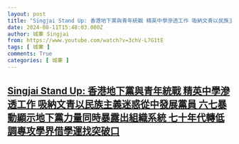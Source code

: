 ```yaml
---
layout: post
title: "Singjai Stand Up: 香港地下黨與青年統戰 精英中學滲透工作 吸納文青以民族主義迷惑從中發展黨員 六七暴動顯示地下黨力量同時暴露出組織系統 七十年代轉低調專攻學界借學運找突破口"
date: 2024-08-11T15:48:03.000Z
author: 城寨 Singjai
from: https://www.youtube.com/watch?v=3chV-L7G1tE
tags: [ 城寨 ]
comments: True
categories: [ 城寨 ]
---
```

<!--1723391283000-->
[Singjai Stand Up: 香港地下黨與青年統戰 精英中學滲透工作 吸納文青以民族主義迷惑從中發展黨員 六七暴動顯示地下黨力量同時暴露出組織系統 七十年代轉低調專攻學界借學運找突破口](https://www.youtube.com/watch?v=3chV-L7G1tE)
------

<div>

</div>
